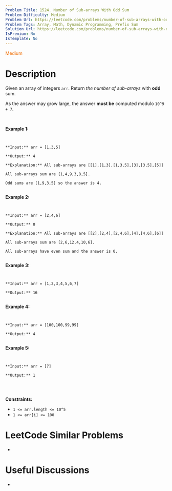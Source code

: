 ```yaml
---
Problem Title: 1524. Number of Sub-arrays With Odd Sum
Problem Difficulty: Medium
Problem Url: https://leetcode.com/problems/number-of-sub-arrays-with-odd-sum/
Problem Tags: Array, Math, Dynamic Programming, Prefix Sum
Solution Url: https://leetcode.com/problems/number-of-sub-arrays-with-odd-sum/solution/
IsPremium: No
IsTemplate: No
---
```


<span style="color: rgb(239, 108, 0);">Medium</span>

# Description

Given an array of integers `arr`. Return *the number of sub-arrays* with **odd** sum.


As the answer may grow large, the answer **must be** computed modulo `10^9 + 7`.


 


**Example 1:**



```

**Input:** arr = [1,3,5]
**Output:** 4
**Explanation:** All sub-arrays are [[1],[1,3],[1,3,5],[3],[3,5],[5]]
All sub-arrays sum are [1,4,9,3,8,5].
Odd sums are [1,9,3,5] so the answer is 4.

```

**Example 2:**



```

**Input:** arr = [2,4,6]
**Output:** 0
**Explanation:** All sub-arrays are [[2],[2,4],[2,4,6],[4],[4,6],[6]]
All sub-arrays sum are [2,6,12,4,10,6].
All sub-arrays have even sum and the answer is 0.

```

**Example 3:**



```

**Input:** arr = [1,2,3,4,5,6,7]
**Output:** 16

```

**Example 4:**



```

**Input:** arr = [100,100,99,99]
**Output:** 4

```

**Example 5:**



```

**Input:** arr = [7]
**Output:** 1

```

 


**Constraints:**


* `1 <= arr.length <= 10^5`
* `1 <= arr[i] <= 100`


# LeetCode Similar Problems

- []()

# Useful Discussions

- []()
